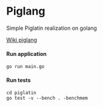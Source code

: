 # Piglang

Simple Piglatin realization on golang

[Wiki piglang](https://en.wikipedia.org/wiki/Pig_Latin)

#### Run application
```
go run main.go
```

#### Run tests
```
cd piglatin
go test -v --bench . -benchmem
```

